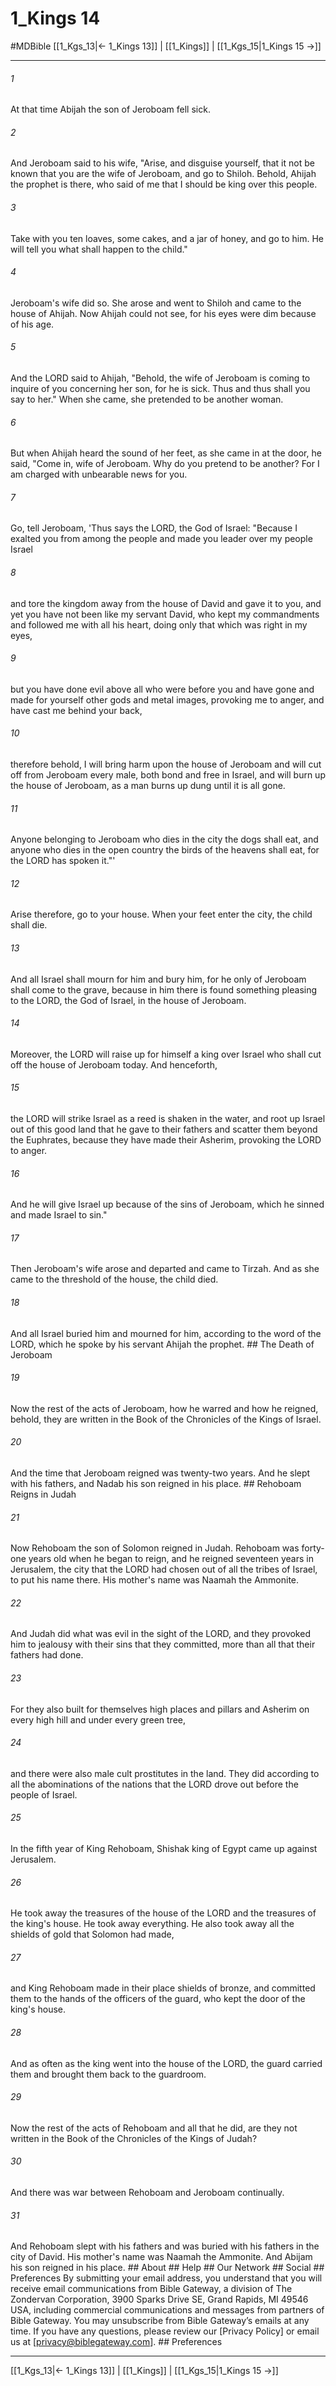 # 1_Kings 14
#MDBible
[[1_Kgs_13|← 1_Kings 13]] | [[1_Kings]] | [[1_Kgs_15|1_Kings 15 →]]

***


###### 1 
At that time Abijah the son of Jeroboam fell sick. 

###### 2 
And Jeroboam said to his wife, "Arise, and disguise yourself, that it not be known that you are the wife of Jeroboam, and go to Shiloh. Behold, Ahijah the prophet is there, who said of me that I should be king over this people. 

###### 3 
Take with you ten loaves, some cakes, and a jar of honey, and go to him. He will tell you what shall happen to the child." 

###### 4 
Jeroboam's wife did so. She arose and went to Shiloh and came to the house of Ahijah. Now Ahijah could not see, for his eyes were dim because of his age. 

###### 5 
And the LORD said to Ahijah, "Behold, the wife of Jeroboam is coming to inquire of you concerning her son, for he is sick. Thus and thus shall you say to her." When she came, she pretended to be another woman. 

###### 6 
But when Ahijah heard the sound of her feet, as she came in at the door, he said, "Come in, wife of Jeroboam. Why do you pretend to be another? For I am charged with unbearable news for you. 

###### 7 
Go, tell Jeroboam, 'Thus says the LORD, the God of Israel: "Because I exalted you from among the people and made you leader over my people Israel 

###### 8 
and tore the kingdom away from the house of David and gave it to you, and yet you have not been like my servant David, who kept my commandments and followed me with all his heart, doing only that which was right in my eyes, 

###### 9 
but you have done evil above all who were before you and have gone and made for yourself other gods and metal images, provoking me to anger, and have cast me behind your back, 

###### 10 
therefore behold, I will bring harm upon the house of Jeroboam and will cut off from Jeroboam every male, both bond and free in Israel, and will burn up the house of Jeroboam, as a man burns up dung until it is all gone. 

###### 11 
Anyone belonging to Jeroboam who dies in the city the dogs shall eat, and anyone who dies in the open country the birds of the heavens shall eat, for the LORD has spoken it."' 

###### 12 
Arise therefore, go to your house. When your feet enter the city, the child shall die. 

###### 13 
And all Israel shall mourn for him and bury him, for he only of Jeroboam shall come to the grave, because in him there is found something pleasing to the LORD, the God of Israel, in the house of Jeroboam. 

###### 14 
Moreover, the LORD will raise up for himself a king over Israel who shall cut off the house of Jeroboam today. And henceforth, 

###### 15 
the LORD will strike Israel as a reed is shaken in the water, and root up Israel out of this good land that he gave to their fathers and scatter them beyond the Euphrates, because they have made their Asherim, provoking the LORD to anger. 

###### 16 
And he will give Israel up because of the sins of Jeroboam, which he sinned and made Israel to sin." 

###### 17 
Then Jeroboam's wife arose and departed and came to Tirzah. And as she came to the threshold of the house, the child died. 

###### 18 
And all Israel buried him and mourned for him, according to the word of the LORD, which he spoke by his servant Ahijah the prophet. ## The Death of Jeroboam 

###### 19 
Now the rest of the acts of Jeroboam, how he warred and how he reigned, behold, they are written in the Book of the Chronicles of the Kings of Israel. 

###### 20 
And the time that Jeroboam reigned was twenty-two years. And he slept with his fathers, and Nadab his son reigned in his place. ## Rehoboam Reigns in Judah 

###### 21 
Now Rehoboam the son of Solomon reigned in Judah. Rehoboam was forty-one years old when he began to reign, and he reigned seventeen years in Jerusalem, the city that the LORD had chosen out of all the tribes of Israel, to put his name there. His mother's name was Naamah the Ammonite. 

###### 22 
And Judah did what was evil in the sight of the LORD, and they provoked him to jealousy with their sins that they committed, more than all that their fathers had done. 

###### 23 
For they also built for themselves high places and pillars and Asherim on every high hill and under every green tree, 

###### 24 
and there were also male cult prostitutes in the land. They did according to all the abominations of the nations that the LORD drove out before the people of Israel. 

###### 25 
In the fifth year of King Rehoboam, Shishak king of Egypt came up against Jerusalem. 

###### 26 
He took away the treasures of the house of the LORD and the treasures of the king's house. He took away everything. He also took away all the shields of gold that Solomon had made, 

###### 27 
and King Rehoboam made in their place shields of bronze, and committed them to the hands of the officers of the guard, who kept the door of the king's house. 

###### 28 
And as often as the king went into the house of the LORD, the guard carried them and brought them back to the guardroom. 

###### 29 
Now the rest of the acts of Rehoboam and all that he did, are they not written in the Book of the Chronicles of the Kings of Judah? 

###### 30 
And there was war between Rehoboam and Jeroboam continually. 

###### 31 
And Rehoboam slept with his fathers and was buried with his fathers in the city of David. His mother's name was Naamah the Ammonite. And Abijam his son reigned in his place. ## About ## Help ## Our Network ## Social ## Preferences By submitting your email address, you understand that you will receive email communications from Bible Gateway, a division of The Zondervan Corporation, 3900 Sparks Drive SE, Grand Rapids, MI 49546 USA, including commercial communications and messages from partners of Bible Gateway. You may unsubscribe from Bible Gateway&rsquo;s emails at any time. If you have any questions, please review our [Privacy Policy] or email us at [privacy@biblegateway.com]. ## Preferences

***

[[1_Kgs_13|← 1_Kings 13]] | [[1_Kings]] | [[1_Kgs_15|1_Kings 15 →]]
